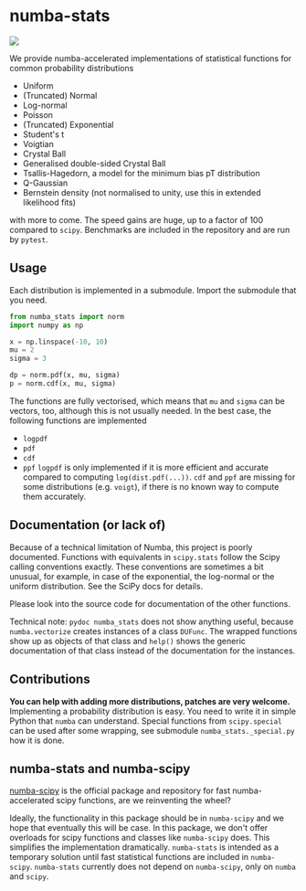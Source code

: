 # numba-stats

![](https://img.shields.io/pypi/v/numba-stats.svg)

We provide numba-accelerated implementations of statistical functions for common probability distributions

* Uniform
* (Truncated) Normal
* Log-normal
* Poisson
* (Truncated) Exponential
* Student's t
* Voigtian
* Crystal Ball
* Generalised double-sided Crystal Ball
* Tsallis-Hagedorn, a model for the minimum bias pT distribution
* Q-Gaussian
* Bernstein density (not normalised to unity, use this in extended likelihood fits)

with more to come. The speed gains are huge, up to a factor of 100 compared to `scipy`. Benchmarks are included in the repository and are run by `pytest`.

## Usage

Each distribution is implemented in a submodule. Import the submodule that you need.
```py
from numba_stats import norm
import numpy as np

x = np.linspace(-10, 10)
mu = 2
sigma = 3

dp = norm.pdf(x, mu, sigma)
p = norm.cdf(x, mu, sigma)
```
The functions are fully vectorised, which means that `mu` and `sigma` can be vectors, too, although this is not usually needed. In the best case, the following functions are implemented
* `logpdf`
* `pdf`
* `cdf`
* `ppf`
`logpdf` is only implemented if it is more efficient and accurate compared to computing `log(dist.pdf(...))`. `cdf` and `ppf` are missing for some distributions (e.g. `voigt`), if there is no known way to compute them accurately.

## Documentation (or lack of)

Because of a technical limitation of Numba, this project is poorly documented. Functions with equivalents in `scipy.stats` follow the Scipy calling conventions exactly. These conventions are sometimes a bit unusual, for example, in case of the exponential, the log-normal or the uniform distribution. See the SciPy docs for details.

Please look into the source code for documentation of the other functions.

Technical note: `pydoc numba_stats` does not show anything useful, because `numba.vectorize` creates instances of a class `DUFunc`. The wrapped functions show up as objects of that class and `help()` shows the generic documentation of that class instead of the documentation for the instances.

## Contributions

**You can help with adding more distributions, patches are very welcome.** Implementing a probability distribution is easy. You need to write it in simple Python that `numba` can understand. Special functions from `scipy.special` can be used after some wrapping, see submodule `numba_stats._special.py` how it is done.

## numba-stats and numba-scipy

[numba-scipy](https://github.com/numba/numba-scipy) is the official package and repository for fast numba-accelerated scipy functions, are we reinventing the wheel?

Ideally, the functionality in this package should be in `numba-scipy` and we hope that eventually this will be case. In this package, we don't offer overloads for scipy functions and classes like `numba-scipy` does. This simplifies the implementation dramatically. `numba-stats` is intended as a temporary solution until fast statistical functions are included in `numba-scipy`. `numba-stats` currently does not depend on `numba-scipy`, only on `numba` and `scipy`.
